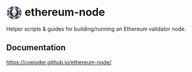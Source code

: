 # <img src="./src/assets/ethnode-logo-trimmed.webp" alt="" align="left" width="42" height="37">&nbsp;ethereum-node

Helper scripts & guides for building/running an Ethereum validator node.

## Documentation
https://coejoder.github.io/ethereum-node/
